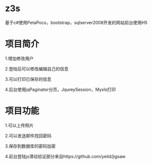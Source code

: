 # z3s
基于c#使用PetaPoco，bootstrap，sqlserver2008开发的网站前台使用H5

# 项目简介
1.增加修改用户

2.登陆后可以修改编辑自己的信息

3.可以打印已保存的信息 

4.后台使用jqPaginator分页，JqureySession，Myxls打印
# 项目功能
1.可以上传照片

2.可以发送邮件找回密码

3.保存到数据库的密码加密

4.前台登陆js滑动验证部分来自https://github.com/yeild/jigsaw
